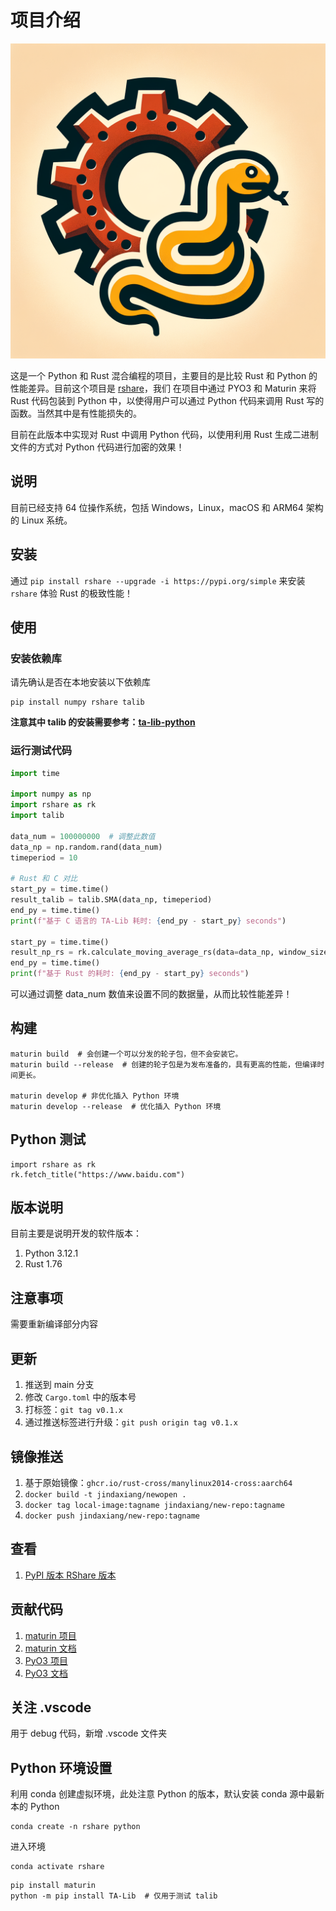# 项目介绍

![Logo](./assets/png/rshare.png)

这是一个 Python 和 Rust 混合编程的项目，主要目的是比较 Rust 和 Python 的性能差异。目前这个项目是 [rshare](https://github.com/albertandking/rshare)，我们
在项目中通过 PYO3 和 Maturin 来将 Rust 代码包装到 Python 中，以使得用户可以通过 Python 代码来调用 Rust 写的函数。当然其中是有性能损失的。

目前在此版本中实现对 Rust 中调用 Python 代码，以使用利用 Rust 生成二进制文件的方式对 Python 代码进行加密的效果！

## 说明

目前已经支持 64 位操作系统，包括 Windows，Linux，macOS 和 ARM64 架构的 Linux 系统。

## 安装

通过 `pip install rshare --upgrade -i https://pypi.org/simple` 来安装 `rshare` 体验 Rust 的极致性能！

## 使用

### 安装依赖库

请先确认是否在本地安装以下依赖库

```shell
pip install numpy rshare talib
```

**注意其中 talib 的安装需要参考：[ta-lib-python](https://github.com/TA-Lib/ta-lib-python)**

### 运行测试代码

```python
import time

import numpy as np
import rshare as rk
import talib

data_num = 100000000  # 调整此数值
data_np = np.random.rand(data_num)
timeperiod = 10

# Rust 和 C 对比
start_py = time.time()
result_talib = talib.SMA(data_np, timeperiod)
end_py = time.time()
print(f"基于 C 语言的 TA-Lib 耗时: {end_py - start_py} seconds")

start_py = time.time()
result_np_rs = rk.calculate_moving_average_rs(data=data_np, window_size=timeperiod)
end_py = time.time()
print(f"基于 Rust 的耗时: {end_py - start_py} seconds")
```

可以通过调整 data_num 数值来设置不同的数据量，从而比较性能差异！

## 构建

```shell
maturin build  # 会创建一个可以分发的轮子包，但不会安装它。
maturin build --release  # 创建的轮子包是为发布准备的，具有更高的性能，但编译时间更长。

maturin develop # 非优化插入 Python 环境
maturin develop --release  # 优化插入 Python 环境
```

## Python 测试

```shell
import rshare as rk
rk.fetch_title("https://www.baidu.com") 
```

## 版本说明

目前主要是说明开发的软件版本：

1. Python 3.12.1
2. Rust 1.76

## 注意事项

需要重新编译部分内容

## 更新

1. 推送到 main 分支
2. 修改 `Cargo.toml` 中的版本号
3. 打标签：`git tag v0.1.x`
4. 通过推送标签进行升级：`git push origin tag v0.1.x`

## 镜像推送

1. 基于原始镜像：`ghcr.io/rust-cross/manylinux2014-cross:aarch64`
2. `docker build -t jindaxiang/newopen .`
3. `docker tag local-image:tagname jindaxiang/new-repo:tagname`
4. `docker push jindaxiang/new-repo:tagname`

## 查看

1. [PyPI 版本 RShare 版本](https://pypi.org/search/?q=rshare)

## 贡献代码

1. [maturin 项目](https://github.com/PyO3/maturin)
2. [maturin 文档](https://www.maturin.rs)
3. [PyO3 项目](https://github.com/PyO3/pyo3)
4. [PyO3 文档](https://pyo3.rs)

## 关注 .vscode

用于 debug 代码，新增 .vscode 文件夹

## Python 环境设置

利用 conda 创建虚拟环境，此处注意 Python 的版本，默认安装 conda 源中最新本的 Python

```shell
conda create -n rshare python
```

进入环境

```shell
conda activate rshare
```

```shell
pip install maturin
python -m pip install TA-Lib  # 仅用于测试 talib
```
